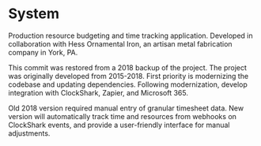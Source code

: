 # System

Production resource budgeting and time tracking application. Developed in collaboration with Hess Ornamental Iron, an artisan metal fabrication company in York, PA. 

This commit was restored from a 2018 backup of the project. The project was originally developed from 2015-2018. First priority is modernizing the codebase and updating dependencies. Following modernization, develop integration with ClockShark, Zapier, and Microsoft 365.

Old 2018 version required manual entry of granular timesheet data. New version will automatically track time and resources from webhooks on ClockShark events, and provide a user-friendly interface for manual adjustments. 